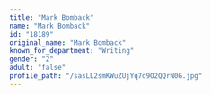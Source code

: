 ```yaml
---
title: "Mark Bomback"
name: "Mark Bomback"
id: "18189"
original_name: "Mark Bomback"
known_for_department: "Writing"
gender: "2"
adult: "false"
profile_path: "/sasLL2smKWuZUjYq7d9O2QQrN0G.jpg"
---
```

